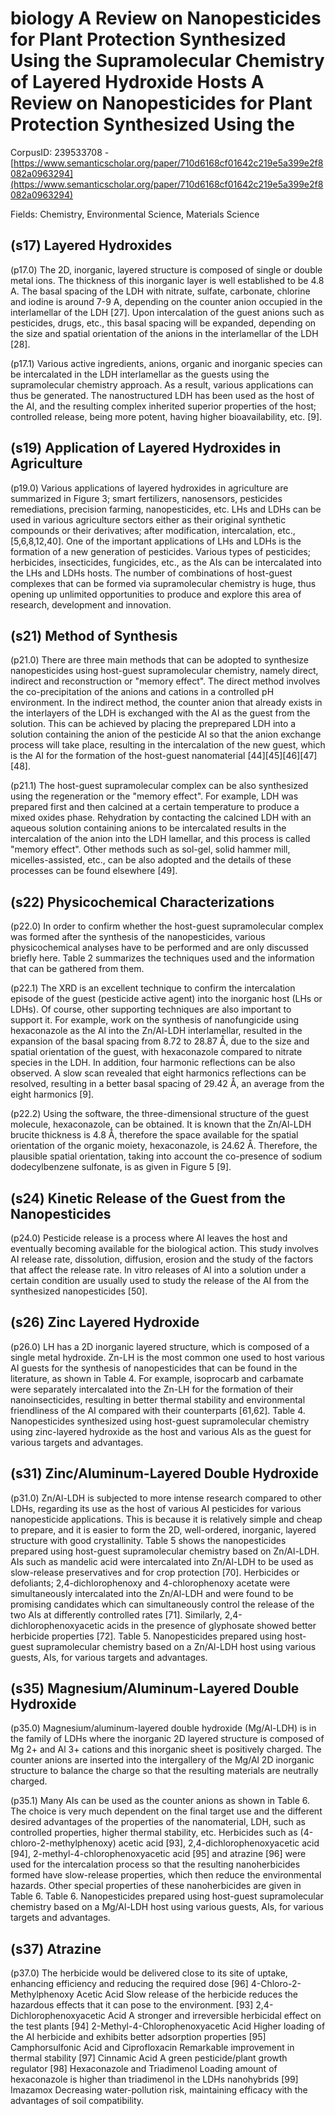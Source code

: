 # biology A Review on Nanopesticides for Plant Protection Synthesized Using the Supramolecular Chemistry of Layered Hydroxide Hosts A Review on Nanopesticides for Plant Protection Synthesized Using the

CorpusID: 239533708 - [https://www.semanticscholar.org/paper/710d6168cf01642c219e5a399e2f8082a0963294](https://www.semanticscholar.org/paper/710d6168cf01642c219e5a399e2f8082a0963294)

Fields: Chemistry, Environmental Science, Materials Science

## (s17) Layered Hydroxides
(p17.0) The 2D, inorganic, layered structure is composed of single or double metal ions. The thickness of this inorganic layer is well established to be 4.8 A. The basal spacing of the LDH with nitrate, sulfate, carbonate, chlorine and iodine is around 7-9 A, depending on the counter anion occupied in the interlamellar of the LDH [27]. Upon intercalation of the guest anions such as pesticides, drugs, etc., this basal spacing will be expanded, depending on the size and spatial orientation of the anions in the interlamellar of the LDH [28].

(p17.1) Various active ingredients, anions, organic and inorganic species can be intercalated in the LDH interlamellar as the guests using the supramolecular chemistry approach. As a result, various applications can thus be generated. The nanostructured LDH has been used as the host of the AI, and the resulting complex inherited superior properties of the host; controlled release, being more potent, having higher bioavailability, etc. [9].
## (s19) Application of Layered Hydroxides in Agriculture
(p19.0) Various applications of layered hydroxides in agriculture are summarized in Figure 3; smart fertilizers, nanosensors, pesticides remediations, precision farming, nanopesticides, etc. LHs and LDHs can be used in various agriculture sectors either as their original synthetic compounds or their derivatives; after modification, intercalation, etc., [5,6,8,12,40]. One of the important applications of LHs and LDHs is the formation of a new generation of pesticides. Various types of pesticides; herbicides, insecticides, fungicides, etc., as the AIs can be intercalated into the LHs and LDHs hosts. The number of combinations of host-guest complexes that can be formed via supramolecular chemistry is huge, thus opening up unlimited opportunities to produce and explore this area of research, development and innovation.
## (s21) Method of Synthesis
(p21.0) There are three main methods that can be adopted to synthesize nanopesticides using host-guest supramolecular chemistry, namely direct, indirect and reconstruction or "memory effect". The direct method involves the co-precipitation of the anions and cations in a controlled pH environment. In the indirect method, the counter anion that already exists in the interlayers of the LDH is exchanged with the AI as the guest from the solution. This can be achieved by placing the preprepared LDH into a solution containing the anion of the pesticide AI so that the anion exchange process will take place, resulting in the intercalation of the new guest, which is the AI for the formation of the host-guest nanomaterial [44][45][46][47][48].

(p21.1) The host-guest supramolecular complex can be also synthesized using the regeneration or the "memory effect". For example, LDH was prepared first and then calcined at a certain temperature to produce a mixed oxides phase. Rehydration by contacting the calcined LDH with an aqueous solution containing anions to be intercalated results in the intercalation of the anion into the LDH lamellar, and this process is called "memory effect". Other methods such as sol-gel, solid hammer mill, micelles-assisted, etc., can be also adopted and the details of these processes can be found elsewhere [49].
## (s22) Physicochemical Characterizations
(p22.0) In order to confirm whether the host-guest supramolecular complex was formed after the synthesis of the nanopesticides, various physicochemical analyses have to be performed and are only discussed briefly here. Table 2 summarizes the techniques used and the information that can be gathered from them.

(p22.1) The XRD is an excellent technique to confirm the intercalation episode of the guest (pesticide active agent) into the inorganic host (LHs or LDHs). Of course, other supporting techniques are also important to support it. For example, work on the synthesis of nanofungicide using hexaconazole as the AI into the Zn/Al-LDH interlamellar, resulted in the expansion of the basal spacing from 8.72 to 28.87 Å, due to the size and spatial orientation of the guest, with hexaconazole compared to nitrate species in the LDH. In addition, four harmonic reflections can be also observed. A slow scan revealed that eight harmonics reflections can be resolved, resulting in a better basal spacing of 29.42 Å, an average from the eight harmonics [9].

(p22.2) Using the software, the three-dimensional structure of the guest molecule, hexaconazole, can be obtained. It is known that the Zn/Al-LDH brucite thickness is 4.8 Å, therefore the space available for the spatial orientation of the organic moiety, hexaconazole, is 24.62 Å. Therefore, the plausible spatial orientation, taking into account the co-presence of sodium dodecylbenzene sulfonate, is as given in Figure 5 [9]. 
## (s24) Kinetic Release of the Guest from the Nanopesticides
(p24.0) Pesticide release is a process where AI leaves the host and eventually becoming available for the biological action. This study involves AI release rate, dissolution, diffusion, erosion and the study of the factors that affect the release rate. In vitro releases of AI into a solution under a certain condition are usually used to study the release of the AI from the synthesized nanopesticides [50].
## (s26) Zinc Layered Hydroxide
(p26.0) LH has a 2D inorganic layered structure, which is composed of a single metal hydroxide. Zn-LH is the most common one used to host various AI guests for the synthesis of nanopesticides that can be found in the literature, as shown in Table 4. For example, isoprocarb and carbamate were separately intercalated into the Zn-LH for the formation of their nanoinsecticides, resulting in better thermal stability and environmental friendliness of the AI compared with their counterparts [61,62]. Table 4. Nanopesticides synthesized using host-guest supramolecular chemistry using zinc-layered hydroxide as the host and various AIs as the guest for various targets and advantages.
## (s31) Zinc/Aluminum-Layered Double Hydroxide
(p31.0) Zn/Al-LDH is subjected to more intense research compared to other LDHs, regarding its use as the host of various AI pesticides for various nanopesticide applications. This is because it is relatively simple and cheap to prepare, and it is easier to form the 2D, well-ordered, inorganic, layered structure with good crystallinity. Table 5 shows the nanopesticides prepared using host-guest supramolecular chemistry based on Zn/Al-LDH. AIs such as mandelic acid were intercalated into Zn/Al-LDH to be used as slow-release preservatives and for crop protection [70]. Herbicides or defoliants; 2,4-dichlorophenoxy and 4-chlorophenoxy acetate were simultaneously intercalated into the Zn/Al-LDH and were found to be promising candidates which can simultaneously control the release of the two AIs at differently controlled rates [71]. Similarly, 2,4-dichlorophenoxyacetic acids in the presence of glyphosate showed better herbicide properties [72]. Table 5. Nanopesticides prepared using host-guest supramolecular chemistry based on a Zn/Al-LDH host using various guests, AIs, for various targets and advantages.
## (s35) Magnesium/Aluminum-Layered Double Hydroxide
(p35.0) Magnesium/aluminum-layered double hydroxide (Mg/Al-LDH) is in the family of LDHs where the inorganic 2D layered structure is composed of Mg 2+ and Al 3+ cations and this inorganic sheet is positively charged. The counter anions are inserted into the intergallery of the Mg/Al 2D inorganic structure to balance the charge so that the resulting materials are neutrally charged.

(p35.1) Many AIs can be used as the counter anions as shown in Table 6. The choice is very much dependent on the final target use and the different desired advantages of the properties of the nanomaterial, LDH, such as controlled properties, higher thermal stability, etc. Herbicides such as (4-chloro-2-methylphenoxy) acetic acid [93], 2,4-dichlorophenoxyacetic acid [94], 2-methyl-4-chlorophenoxyacetic acid [95] and atrazine [96] were used for the intercalation process so that the resulting nanoherbicides formed have slow-release properties, which then reduce the environmental hazards. Other special properties of these nanoherbicides are given in Table 6. Table 6. Nanopesticides prepared using host-guest supramolecular chemistry based on a Mg/Al-LDH host using various guests, AIs, for various targets and advantages.
## (s37) Atrazine
(p37.0) The herbicide would be delivered close to its site of uptake, enhancing efficiency and reducing the required dose [96] 4-Chloro-2-Methylphenoxy Acetic Acid Slow release of the herbicide reduces the hazardous effects that it can pose to the environment. [93] 2,4-Dichlorophenoxyacetic Acid A stronger and irreversible herbicidal effect on the test plants [94] 2-Methyl-4-Chlorophenoxyacetic Acid Higher loading of the AI herbicide and exhibits better adsorption properties [95] Camphorsulfonic Acid and Ciprofloxacin Remarkable improvement in thermal stability [97] Cinnamic Acid A green pesticide/plant growth regulator [98] Hexaconazole and Triadimenol Loading amount of hexaconazole is higher than triadimenol in the LDHs nanohybrids [99] Imazamox Decreasing water-pollution risk, maintaining efficacy with the advantages of soil compatibility.
